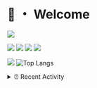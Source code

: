 # 👋 ・ Welcome
![](https://komarev.com/ghpvc/?username=Lorenzo0111)

![](https://img.shields.io/badge/Java-ED8B00?style=for-the-badge&logo=java&logoColor=white)
![](https://img.shields.io/badge/JavaScript-323330?style=for-the-badge&logo=javascript&logoColor=F7DF1E)
![](https://img.shields.io/badge/Node.js-339933?style=for-the-badge&logo=nodedotjs&logoColor=white)
![](https://img.shields.io/badge/React-20232A?style=for-the-badge&logo=react&logoColor=61DAFB)

[![](https://github-readme-stats.vercel.app/api?username=Lorenzo0111&show_icons=true&count_private=true)](https://github.com/Lorenzo0111)
![Top Langs](https://github-readme-stats.vercel.app/api/top-langs/?username=Lorenzo0111&layout=compact)

<details>
<summary>⏰ Recent Activity</summary>

<!--RECENT_ACTIVITY:start-->
1. ![comment] **Commented:** [ZombieStriker/QualityArmory#153](https://github.com/ZombieStriker/QualityArmory/issues/153#issuecomment-921133051)
2. ![comment] **Commented:** [mallowigi/a-file-icon-idea#216](https://github.com/mallowigi/a-file-icon-idea/issues/216#issuecomment-920088511)
3. ![comment] **Commented:** [PaperMC/Paper#6609](https://github.com/PaperMC/Paper/issues/6609#issuecomment-920077160)
4. ![issueOpened] **Issue opened:** [PaperMC/Paper#6609](https://github.com/PaperMC/Paper/issues/6609)
5. ![release] Released [v2.0](https://github.com/Lorenzo0111/RocketPlaceholders/releases/tag/2.0) in [Lorenzo0111/RocketPlaceholders](https://github.com/Lorenzo0111/RocketPlaceholders)
6. ![issueClosed] **Issue closed:** [Lorenzo0111/RocketPlaceholders#21](https://github.com/Lorenzo0111/RocketPlaceholders/issues/21)
7. ![comment] **Commented:** [ZombieStriker/QualityArmory#153](https://github.com/ZombieStriker/QualityArmory/issues/153#issuecomment-918826634)
8. ![prMerged] **Pull request merged:** [ZombieStriker/QualityArmoryVehicles2#26](https://github.com/ZombieStriker/QualityArmoryVehicles2/pull/26)
9. ![issueClosed] **Issue closed:** [ZombieStriker/QualityArmory#137](https://github.com/ZombieStriker/QualityArmory/issues/137)
10. ![issueClosed] **Issue closed:** [ZombieStriker/QualityArmory#107](https://github.com/ZombieStriker/QualityArmory/issues/107)
<!--RECENT_ACTIVITY:end-->


<!--RECENT_ACTIVITY:last_update-->
Last Updated: Friday, September 17th, 2021, 12:17:11 PM
<!--RECENT_ACTIVITY:last_update_end-->
</details>

[issueOpened]: https://cdn.jsdelivr.net/gh/Readme-Workflows/Readme-Icons@main/icons/octicons/IssueOpenedOld.svg
[issueClosed]: https://cdn.jsdelivr.net/gh/Readme-Workflows/Readme-Icons@main/icons/octicons/IssueClosedOld.svg

[prOpened]: https://cdn.jsdelivr.net/gh/Readme-Workflows/Readme-Icons@main/icons/octicons/PullRequestOpened.svg
[prClosed]: https://cdn.jsdelivr.net/gh/Readme-Workflows/Readme-Icons@main/icons/octicons/PullRequestClosed.svg
[prMerged]: https://cdn.jsdelivr.net/gh/Readme-Workflows/Readme-Icons@main/icons/octicons/PullRequestMerged.svg

[comment]: https://cdn.jsdelivr.net/gh/Readme-Workflows/Readme-Icons@main/icons/octicons/Comment.svg

[changesRequested]: https://cdn.jsdelivr.net/gh/Readme-Workflows/Readme-Icons@main/icons/octicons/RequestedChanges.svg
[approved]: https://cdn.jsdelivr.net/gh/Readme-Workflows/Readme-Icons@main/icons/octicons/ApprovedChanges.svg

[repoCreated]: https://cdn.jsdelivr.net/gh/Readme-Workflows/Readme-Icons@main/icons/octicons/Repository.svg
[release]: https://cdn.jsdelivr.net/gh/Readme-Workflows/Readme-Icons@main/icons/octicons/Release.svg
[star]: https://cdn.jsdelivr.net/gh/Readme-Workflows/Readme-Icons@main/icons/octicons/StarredRepository.svg
[wiki]: https://cdn.jsdelivr.net/gh/Readme-Workflows/Readme-Icons@main/icons/octicons/Wiki.svg
[fork]: https://cdn.jsdelivr.net/gh/Readme-Workflows/Readme-Icons@main/icons/octicons/ForkedRepository.svg
[people]: https://cdn.jsdelivr.net/gh/Readme-Workflows/Readme-Icons@main/icons/octicons/People.svg
